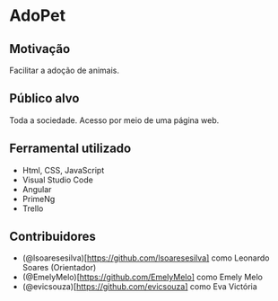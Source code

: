 # AdoPet

## Motivação
Facilitar a adoção de animais.

## Público alvo
Toda a sociedade. Acesso por meio de uma página web.

## Ferramental utilizado
- Html, CSS, JavaScript
- Visual Studio Code
- Angular
- PrimeNg
- Trello

## Contribuidores
- (@lsoaresesilva)[https://github.com/lsoaresesilva] como Leonardo Soares (Orientador)
- (@EmelyMelo)[https://github.com/EmelyMelo] como Emely Melo
- (@evicsouza)[https://github.com/evicsouza] como Eva Victória


